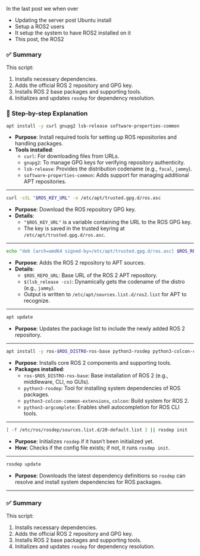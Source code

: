 
In the last post we when over 
- Updating the server post Ubuntu install
- Setup a ROS2 users
- It setup the system to have ROS2 installed on it
- This post, the ROS2   

### ✅ Summary

This script:
1. Installs necessary dependencies.
2. Adds the official ROS 2 repository and GPG key.
3. Installs ROS 2 base packages and supporting tools.
4. Initializes and updates `rosdep` for dependency resolution.



### 🧩 Step-by-step Explanation

```bash
apt install -y curl gnupg2 lsb-release software-properties-common
```
- **Purpose**: Install required tools for setting up ROS repositories and handling packages.
- **Tools installed**:
  - `curl`: For downloading files from URLs.
  - `gnupg2`: To manage GPG keys for verifying repository authenticity.
  - `lsb-release`: Provides the distribution codename (e.g., `focal`, `jammy`).
  - `software-properties-common`: Adds support for managing additional APT repositories.

---

```bash
curl -sSL "$ROS_KEY_URL" -o /etc/apt/trusted.gpg.d/ros.asc
```
- **Purpose**: Download the ROS repository GPG key.
- **Details**:
  - `"$ROS_KEY_URL"` is a variable containing the URL to the ROS GPG key.
  - The key is saved in the trusted keyring at `/etc/apt/trusted.gpg.d/ros.asc`.

---

```bash
echo "deb [arch=amd64 signed-by=/etc/apt/trusted.gpg.d/ros.asc] $ROS_REPO_URL $(lsb_release -cs) main" > /etc/apt/sources.list.d/ros2.list
```
- **Purpose**: Adds the ROS 2 repository to APT sources.
- **Details**:
  - `$ROS_REPO_URL`: Base URL of the ROS 2 APT repository.
  - `$(lsb_release -cs)`: Dynamically gets the codename of the distro (e.g., `jammy`).
  - Output is written to `/etc/apt/sources.list.d/ros2.list` for APT to recognize.

---

```bash
apt update
```
- **Purpose**: Updates the package list to include the newly added ROS 2 repository.

---

```bash
apt install -y ros-$ROS_DISTRO-ros-base python3-rosdep python3-colcon-common-extensions python3-argcomplete colcon
```
- **Purpose**: Installs core ROS 2 components and supporting tools.
- **Packages installed**:
  - `ros-$ROS_DISTRO-ros-base`: Base installation of ROS 2 (e.g., middleware, CLI, no GUIs).
  - `python3-rosdep`: Tool for installing system dependencies of ROS packages.
  - `python3-colcon-common-extensions`, `colcon`: Build system for ROS 2.
  - `python3-argcomplete`: Enables shell autocompletion for ROS CLI tools.

---

```bash
[ -f /etc/ros/rosdep/sources.list.d/20-default.list ] || rosdep init
```
- **Purpose**: Initializes `rosdep` if it hasn’t been initialized yet.
- **How**: Checks if the config file exists; if not, it runs `rosdep init`.

---

```bash
rosdep update
```
- **Purpose**: Downloads the latest dependency definitions so `rosdep` can resolve and install system dependencies for ROS packages.

---

### ✅ Summary

This script:
1. Installs necessary dependencies.
2. Adds the official ROS 2 repository and GPG key.
3. Installs ROS 2 base packages and supporting tools.
4. Initializes and updates `rosdep` for dependency resolution.

